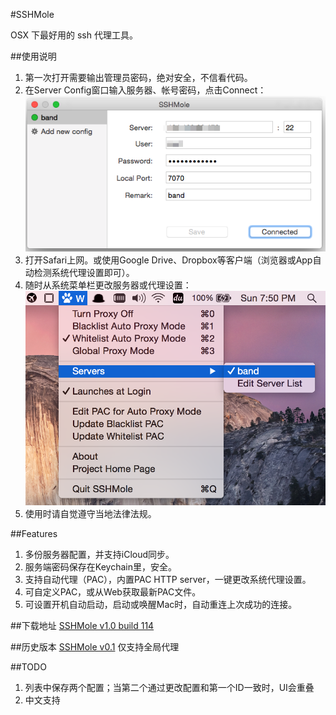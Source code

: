 #SSHMole

OSX 下最好用的 ssh 代理工具。  

##使用说明
1. 第一次打开需要输出管理员密码，绝对安全，不信看代码。  
2. 在Server Config窗口输入服务器、帐号密码，点击Connect：  
![demo](https://raw.githubusercontent.com/OpenFibers/SSHMole/master/DemoPics/demo1.png)  
3. 打开Safari上网。或使用Google Drive、Dropbox等客户端（浏览器或App自动检测系统代理设置即可）。  
4. 随时从系统菜单栏更改服务器或代理设置：  
![demo](https://raw.githubusercontent.com/OpenFibers/SSHMole/master/DemoPics/demo2.png)  
5. 使用时请自觉遵守当地法律法规。  

##Features
1. 多份服务器配置，并支持iCloud同步。  
2. 服务端密码保存在Keychain里，安全。  
3. 支持自动代理（PAC），内置PAC HTTP server，一键更改系统代理设置。
4. 可自定义PAC，或从Web获取最新PAC文件。  
5. 可设置开机自动启动，启动或唤醒Mac时，自动重连上次成功的连接。  

##下载地址
[SSHMole v1.0 build 114](https://github.com/OpenFibers/SSHMole/raw/master/Product/SSHMole_v1.0_build114.zip) 

##历史版本
[SSHMole v0.1](https://github.com/OpenFibers/SSHMole/raw/master/Product/SSHMole_v0.1.zip) 仅支持全局代理

##TODO
1. 列表中保存两个配置；当第二个通过更改配置和第一个ID一致时，UI会重叠  
2. 中文支持
